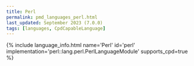 ```yaml
---
title: Perl
permalink: pmd_languages_perl.html
last_updated: September 2023 (7.0.0)
tags: [languages, CpdCapableLanguage]
---
```


{% include language_info.html name='Perl' id='perl' implementation='perl::lang.perl.PerlLanguageModule' supports_cpd=true %}
